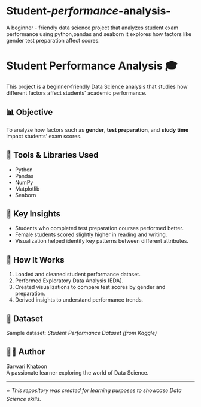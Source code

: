 # Student-_performance_-analysis-
A beginner - friendly data science project that analyzes student exam performance using python,pandas and seaborn it explores how factors like gender test preparation affect scores.
# Student Performance Analysis 🎓

This project is a beginner-friendly Data Science analysis that studies how different factors affect students' academic performance.

## 📊 Objective
To analyze how factors such as **gender**, **test preparation**, and **study time** impact students’ exam scores.

## 🧰 Tools & Libraries Used
- Python  
- Pandas  
- NumPy  
- Matplotlib  
- Seaborn  

## 🧠 Key Insights
- Students who completed test preparation courses performed better.  
- Female students scored slightly higher in reading and writing.  
- Visualization helped identify key patterns between different attributes.

## 🚀 How It Works
1. Loaded and cleaned student performance dataset.  
2. Performed Exploratory Data Analysis (EDA).  
3. Created visualizations to compare test scores by gender and preparation.  
4. Derived insights to understand performance trends.

## 📁 Dataset
Sample dataset: *Student Performance Dataset (from Kaggle)*

## 👩‍💻 Author
Sarwari Khatoon  
A passionate learner exploring the world of Data Science.

---

⭐ *This repository was created for learning purposes to showcase Data Science skills.*
